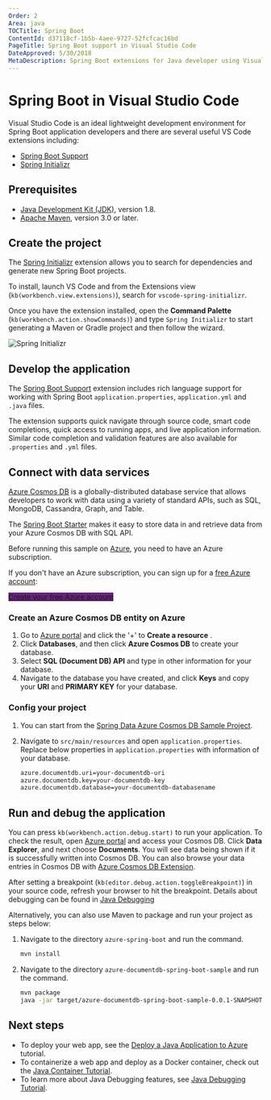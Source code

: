 ```yaml
---
Order: 2
Area: java
TOCTitle: Spring Boot
ContentId: d37118cf-1b5b-4aee-9727-52fcfcac16bd
PageTitle: Spring Boot support in Visual Studio Code
DateApproved: 5/30/2018
MetaDescription: Spring Boot extensions for Java developer using Visual Studio Code editor.
---
```

# Spring Boot in Visual Studio Code

Visual Studio Code is an ideal lightweight development environment for Spring Boot application developers and there are several useful VS Code extensions including:

* [Spring Boot Support](https://marketplace.visualstudio.com/items?itemName=Pivotal.vscode-spring-boot)
* [Spring Initializr](https://marketplace.visualstudio.com/items?itemName=vscjava.vscode-spring-initializr)

## Prerequisites

* [Java Development Kit (JDK)](http://www.oracle.com/technetwork/java/javase/downloads/), version 1.8.
* [Apache Maven](https://maven.apache.org/), version 3.0 or later.

## Create the project

The [Spring Initializr](https://marketplace.visualstudio.com/items?itemName=vscjava.vscode-spring-initializr) extension allows you to search for dependencies and generate new Spring Boot projects.

To install, launch VS Code and from the Extensions view (`kb(workbench.view.extensions)`), search for `vscode-spring-initializr`.

Once you have the extension installed, open the **Command Palette** (`kb(workbench.action.showCommands)`) and type `Spring Initializr` to start generating a Maven or Gradle project and then follow the wizard.

![Spring Initializr](images/java-spring-boot/spring-initializr.gif)

## Develop the application

The [Spring Boot Support](https://marketplace.visualstudio.com/items?itemName=Pivotal.vscode-spring-boot) extension includes rich language support for working with Spring Boot `application.properties`, `application.yml` and `.java` files.

The extension supports quick navigate through source code, smart code completions, quick access to running apps, and live application information. Similar code completion and validation features are also available for `.properties` and `.yml` files.

## Connect with data services

[Azure Cosmos DB](https://docs.microsoft.com/azure/cosmos-db/introduction) is a globally-distributed database service that allows developers to work with data using a variety of standard APIs, such as SQL, MongoDB, Cassandra, Graph, and Table.

The [Spring Boot Starter](https://docs.microsoft.com/java/azure/spring-framework/configure-spring-boot-starter-java-app-with-cosmos-db) makes it easy to store data in and retrieve data from your Azure Cosmos DB with SQL API.

Before running this sample on [Azure](https://azure.microsoft.com), you need to have an Azure subscription.

If you don't have an Azure subscription, you can sign up for a [free Azure account](https://azure.microsoft.com/pricing/free-trial/):

<a class="tutorial-next-btn" href="https://azure.microsoft.com/pricing/free-trial/" target="_blank" style="background-color:#68217A">Create your free Azure account</a>

### Create an Azure Cosmos DB entity on Azure

1. Go to [Azure portal](https://portal.azure.com/) and click the '+' to **Create a resource** .
2. Click **Databases**, and then click **Azure Cosmos DB** to create your database.
3. Select **SQL (Document DB) API** and type in other information for your database.
4. Navigate to the database you have created, and click **Keys** and copy your **URI** and **PRIMARY KEY** for your database.

### Config your project

1. You can start from the [Spring Data Azure Cosmos DB Sample Project](https://github.com/Microsoft/azure-spring-boot/tree/master/azure-spring-boot-samples/azure-cosmosdb-spring-boot-sample).

2. Navigate to `src/main/resources` and open `application.properties`. Replace below properties in `application.properties` with information of your database.

    ```bash
    azure.documentdb.uri=your-documentdb-uri
    azure.documentdb.key=your-documentdb-key
    azure.documentdb.database=your-documentdb-databasename
    ```

## Run and debug the application

You can press `kb(workbench.action.debug.start)` to run your application. To check the result, open [Azure portal](https://portal.azure.com/) and access your Cosmos DB. Click **Data Explorer**, and next choose **Documents**. You will see data being shown if it is successfully written into Cosmos DB. You can also browse your data entries in Cosmos DB with [Azure Cosmos DB Extension](https://marketplace.visualstudio.com/items?itemName=ms-azuretools.vscode-cosmosdb).

After setting a breakpoint (`kb(editor.debug.action.toggleBreakpoint)`) in your source code, refresh your browser to hit the breakpoint. Details about debugging can be found in [Java Debugging](/docs/java/java-debugging.md)

Alternatively, you can also use Maven to package and run your project as steps below:

1. Navigate to the directory `azure-spring-boot` and run the command.

   ```bash
   mvn install
   ```

2. Navigate to the directory `azure-documentdb-spring-boot-sample` and run the command.

   ```bash
   mvn package
   java -jar target/azure-documentdb-spring-boot-sample-0.0.1-SNAPSHOT.jar
   ```

## Next steps

* To deploy your web app, see the [Deploy a Java Application to Azure](/docs/java/java-webapp.md) tutorial.
* To containerize a web app and deploy as a Docker container, check out the [Java Container Tutorial](/docs/java/java-container.md).
* To learn more about Java Debugging features, see [Java Debugging Tutorial](/docs/java/java-debugging.md).
